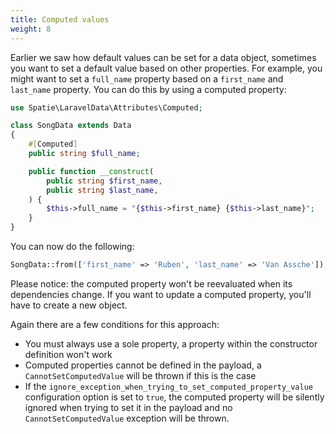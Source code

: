 ```yaml
---
title: Computed values
weight: 8
---
```


Earlier we saw how default values can be set for a data object, sometimes you want to set a default value based on other properties. For example, you might want to set a `full_name` property based on a `first_name` and `last_name` property. You can do this by using a computed property:

```php
use Spatie\LaravelData\Attributes\Computed;

class SongData extends Data
{
    #[Computed]
    public string $full_name;

    public function __construct(
        public string $first_name,
        public string $last_name,
    ) {
        $this->full_name = "{$this->first_name} {$this->last_name}";
    }
}
```

You can now do the following:

```php
SongData::from(['first_name' => 'Ruben', 'last_name' => 'Van Assche']);
```

Please notice: the computed property won't be reevaluated when its dependencies change. If you want to update a computed property, you'll have to create a new object.

Again there are a few conditions for this approach:

- You must always use a sole property, a property within the constructor definition won't work
- Computed properties cannot be defined in the payload, a `CannotSetComputedValue` will be thrown if this is the case
- If the `ignore_exception_when_trying_to_set_computed_property_value` configuration option is set to `true`, the computed property will be silently ignored when trying to set it in the payload and no `CannotSetComputedValue` exception will be thrown.

